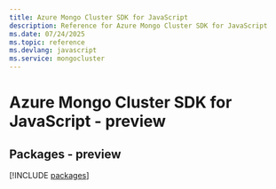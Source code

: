 ```yaml
---
title: Azure Mongo Cluster SDK for JavaScript
description: Reference for Azure Mongo Cluster SDK for JavaScript
ms.date: 07/24/2025
ms.topic: reference
ms.devlang: javascript
ms.service: mongocluster
---
```

# Azure Mongo Cluster SDK for JavaScript - preview
## Packages - preview
[!INCLUDE [packages](mongo-cluster-index.md)]
